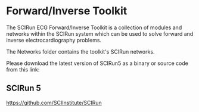 Forward/Inverse Toolkit
=======================

The SCIRun ECG Forward/Inverse Toolkit is a collection of modules and networks within the
SCIRun system which can be used to solve forward and inverse electrocardiography problems.

The Networks folder contains the toolkit's SCIRun networks.

Please download the latest version of SCIRun5 as a binary or source code from this link:

## SCIRun 5
https://github.com/SCIInstitute/SCIRun
